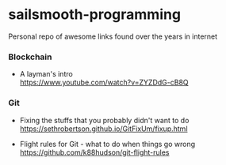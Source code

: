 # sailsmooth-programming
Personal repo of awesome links found over the years in internet

### Blockchain 
* A layman's intro  
https://www.youtube.com/watch?v=ZYZDdG-cB8Q


### Git 
* Fixing the stuffs that you probably didn't want to do  
https://sethrobertson.github.io/GitFixUm/fixup.html

* Flight rules for Git - what to do when things go wrong
https://github.com/k88hudson/git-flight-rules



